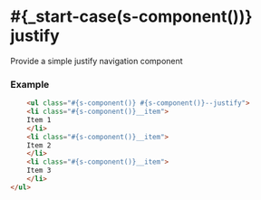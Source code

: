 # #{_start-case(s-component())} justify

Provide a simple justify navigation component

### Example
```html
	<ul class="#{s-component()} #{s-component()}--justify">
	<li class="#{s-component()}__item">
 	Item 1
	</li>
	<li class="#{s-component()}__item">
 	Item 2
	</li>
	<li class="#{s-component()}__item">
 	Item 3
	</li>
</ul>
```
